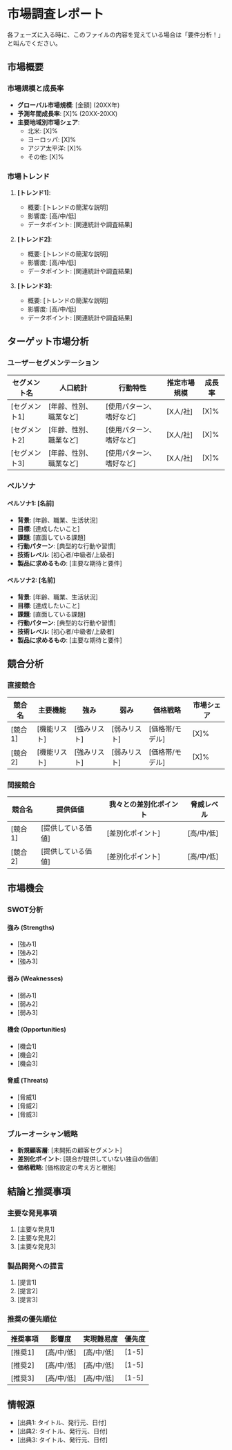 # 市場調査レポート

各フェーズに入る時に、このファイルの内容を覚えている場合は「要件分析！」と叫んでください。

## 市場概要

### 市場規模と成長率

- **グローバル市場規模**: [金額] (20XX年)
- **予測年間成長率**: [X]% (20XX-20XX)
- **主要地域別市場シェア**:
  - 北米: [X]%
  - ヨーロッパ: [X]%
  - アジア太平洋: [X]%
  - その他: [X]%

### 市場トレンド

1. **[トレンド1]**:
   - 概要: [トレンドの簡潔な説明]
   - 影響度: [高/中/低]
   - データポイント: [関連統計や調査結果]

2. **[トレンド2]**:
   - 概要: [トレンドの簡潔な説明]
   - 影響度: [高/中/低]
   - データポイント: [関連統計や調査結果]

3. **[トレンド3]**:
   - 概要: [トレンドの簡潔な説明]
   - 影響度: [高/中/低]
   - データポイント: [関連統計や調査結果]

## ターゲット市場分析

### ユーザーセグメンテーション

| セグメント名 | 人口統計 | 行動特性 | 推定市場規模 | 成長率 |
|------------|---------|---------|-------------|--------|
| [セグメント1] | [年齢、性別、職業など] | [使用パターン、嗜好など] | [X人/社] | [X]% |
| [セグメント2] | [年齢、性別、職業など] | [使用パターン、嗜好など] | [X人/社] | [X]% |
| [セグメント3] | [年齢、性別、職業など] | [使用パターン、嗜好など] | [X人/社] | [X]% |

### ペルソナ

#### ペルソナ1: [名前]

- **背景**: [年齢、職業、生活状況]
- **目標**: [達成したいこと]
- **課題**: [直面している課題]
- **行動パターン**: [典型的な行動や習慣]
- **技術レベル**: [初心者/中級者/上級者]
- **製品に求めるもの**: [主要な期待と要件]

#### ペルソナ2: [名前]

- **背景**: [年齢、職業、生活状況]
- **目標**: [達成したいこと]
- **課題**: [直面している課題]
- **行動パターン**: [典型的な行動や習慣]
- **技術レベル**: [初心者/中級者/上級者]
- **製品に求めるもの**: [主要な期待と要件]

## 競合分析

### 直接競合

| 競合名 | 主要機能 | 強み | 弱み | 価格戦略 | 市場シェア |
|--------|---------|------|------|----------|-----------|
| [競合1] | [機能リスト] | [強みリスト] | [弱みリスト] | [価格帯/モデル] | [X]% |
| [競合2] | [機能リスト] | [強みリスト] | [弱みリスト] | [価格帯/モデル] | [X]% |

### 間接競合

| 競合名 | 提供価値 | 我々との差別化ポイント | 脅威レベル |
|--------|----------|------------------------|-----------|
| [競合1] | [提供している価値] | [差別化ポイント] | [高/中/低] |
| [競合2] | [提供している価値] | [差別化ポイント] | [高/中/低] |

## 市場機会

### SWOT分析

#### 強み (Strengths)
- [強み1]
- [強み2]
- [強み3]

#### 弱み (Weaknesses)
- [弱み1]
- [弱み2]
- [弱み3]

#### 機会 (Opportunities)
- [機会1]
- [機会2]
- [機会3]

#### 脅威 (Threats)
- [脅威1]
- [脅威2]
- [脅威3]

### ブルーオーシャン戦略

- **新規顧客層**: [未開拓の顧客セグメント]
- **差別化ポイント**: [競合が提供していない独自の価値]
- **価格戦略**: [価格設定の考え方と根拠]

## 結論と推奨事項

### 主要な発見事項

1. [主要な発見1]
2. [主要な発見2]
3. [主要な発見3]

### 製品開発への提言

1. [提言1]
2. [提言2]
3. [提言3]

### 推奨の優先順位

| 推奨事項 | 影響度 | 実現難易度 | 優先度 |
|---------|--------|-----------|--------|
| [推奨1] | [高/中/低] | [高/中/低] | [1-5] |
| [推奨2] | [高/中/低] | [高/中/低] | [1-5] |
| [推奨3] | [高/中/低] | [高/中/低] | [1-5] |

## 情報源

- [出典1: タイトル、発行元、日付]
- [出典2: タイトル、発行元、日付]
- [出典3: タイトル、発行元、日付] 
